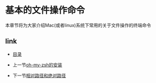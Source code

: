 # 基本的文件操作命令

本章节将为大家介绍Mac(或者linux)系统下常用的关于文件操作的终端命令

## link

* [目录](README.md)

* 上一节[oh-my-zsh的安装](03.2.md)

* 下一节[相对路径和绝对路径](04.1.md)